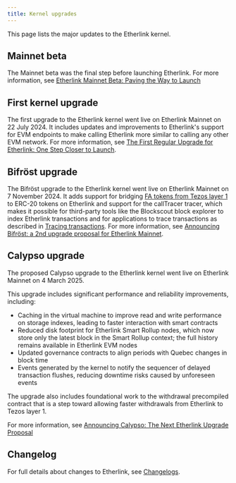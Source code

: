 ```yaml
---
title: Kernel upgrades
---
```


This page lists the major updates to the Etherlink kernel.

## Mainnet beta

The Mainnet beta was the final step before launching Etherlink.
For more information, see [Etherlink Mainnet Beta: Paving the Way to Launch](https://medium.com/etherlink/etherlink-mainnet-beta-paving-the-way-to-launch-14606e29cc8b)

## First kernel upgrade

The first upgrade to the Etherlink kernel went live on Etherlink Mainnet on 22 July 2024.
It includes updates and improvements to Etherlink's support for EVM endpoints to make calling Etherlink more similar to calling any other EVM network.
For more information, see [The First Regular Upgrade for Etherlink: One Step Closer to Launch](https://medium.com/etherlink/the-first-regular-upgrade-for-etherlink-one-step-closer-to-launch-6176b2136eaf).

## Bifröst upgrade

The Bifröst upgrade to the Etherlink kernel went live on Etherlink Mainnet on 7 November 2024.
It adds support for bridging [FA tokens from Tezos layer 1](https://docs.tezos.com/architecture/tokens#token-standards) to ERC-20 tokens on Etherlink and support for the callTracer tracer, which makes it possible for third-party tools like the Blockscout block explorer to index Etherlink transactions and for applications to trace transactions as described in [Tracing transactions](/buiding-on-etherlink/transactions#tracing-transactions).
For more information, see [Announcing Bifröst: a 2nd upgrade proposal for Etherlink Mainnet](https://medium.com/@etherlink/announcing-bifr%C3%B6st-a-2nd-upgrade-proposal-for-etherlink-mainnet-ef1a7cf9715f).

## Calypso upgrade

The proposed Calypso upgrade to the Etherlink kernel went live on Etherlink Mainnet on 4 March 2025.

This upgrade includes significant performance and reliability improvements, including:

- Caching in the virtual machine to improve read and write performance on storage indexes, leading to faster interaction with smart contracts
- Reduced disk footprint for Etherlink Smart Rollup nodes, which now store only the latest block in the Smart Rollup context; the full history remains available in Etherlink EVM nodes
- Updated governance contracts to align periods with Quebec changes in block time
- Events generated by the kernel to notify the sequencer of delayed transaction flushes, reducing downtime risks caused by unforeseen events

The upgrade also includes foundational work to the withdrawal precompiled contract that is a step toward allowing faster withdrawals from Etherlink to Tezos layer 1.

For more information, see [Announcing Calypso: The Next Etherlink Upgrade Proposal](https://medium.com/@etherlink/announcing-calypso-the-next-etherlink-upgrade-proposal-dbe92c576da9)

## Changelog

For full details about changes to Etherlink, see [Changelogs](/progress/changelogs).
